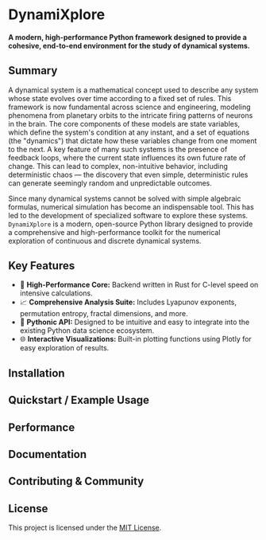 # DynamiXplore
#### A modern, high-performance Python framework designed to provide a cohesive, end-to-end environment for the study of dynamical systems.

## **Summary**
A dynamical system is a mathematical concept used to describe any system whose state evolves over time according to a fixed set of rules. This framework is now fundamental across science and engineering, modeling phenomena from planetary orbits to the intricate firing patterns of neurons in the brain. The core components of these models are state variables, which define the system's condition at any instant, and a set of equations (the "dynamics") that dictate how these variables change from one moment to the next. A key feature of many such systems is the presence of feedback loops, where the current state influences its own future rate of change. This can lead to complex, non-intuitive behavior, including deterministic chaos — the discovery that even simple, deterministic rules can generate seemingly random and unpredictable outcomes.

Since many dynamical systems cannot be solved with simple algebraic formulas, numerical simulation has become an indispensable tool. This has led to the development of specialized software to explore these systems. `DynamiXplore` is a modern, open-source Python library designed to provide a comprehensive and high-performance toolkit for the numerical exploration of continuous and discrete dynamical systems.

## **Key Features**
- 🚀 **High-Performance Core:** Backend written in Rust for C-level speed on intensive calculations.
- 📈 **Comprehensive Analysis Suite:** Includes Lyapunov exponents, permutation entropy, fractal dimensions, and more.
- 🐍 **Pythonic API:** Designed to be intuitive and easy to integrate into the existing Python data science ecosystem.
- 🌐 **Interactive Visualizations:** Built-in plotting functions using Plotly for easy exploration of results.

## **Installation**

## **Quickstart / Example Usage**

## **Performance**

## **Documentation**

## **Contributing & Community**

## **License**
This project is licensed under the [MIT License](LICENSE).
